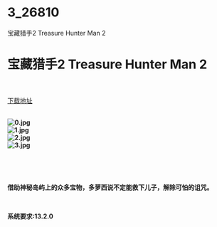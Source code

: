 # 3_26810
宝藏猎手2 Treasure Hunter Man 2
# 宝藏猎手2 Treasure Hunter Man 2
 <br/></br>
[下载地址](https://www.switch520.cc/article/26810 "下载地址")
<br/></br>

<p><strong><img title="0.jpg" src="https://www.switch520.cc/muke_img/2022_02_01_bb1b578c53050.jpg" alt="0.jpg"></strong><br>
<strong><img title="1.jpg" src="https://www.switch520.cc/muke_img/2022_02_01_1bc9dd980acb9.jpg" alt="1.jpg"></strong><br>
<strong><img title="2.jpg" src="https://www.switch520.cc/muke_img/2022_02_01_c26617d123146.jpg" alt="2.jpg"></strong><br>
<strong><img title="3.jpg" src="https://www.switch520.cc/muke_img/2022_02_01_41c83a8c7a8a5.jpg" alt="3.jpg">&nbsp;</strong></p>
<p>&nbsp;</p>
<p>&nbsp;</p>
<p><strong>借助神秘岛屿上的众多宝物，多萝西说不定能救下儿子，解除可怕的诅咒。</strong></p>
<p>&nbsp;</p>
<p><strong>系统要求:13.2.0</strong></p>



